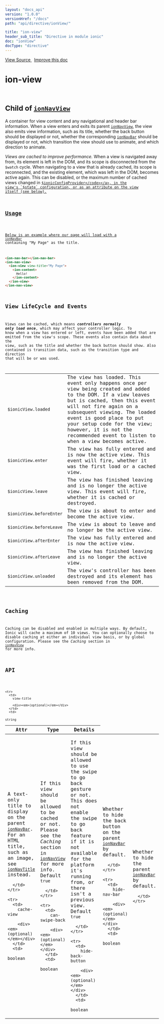 ```yaml
---
layout: "docs_api"
version: "1.0.0"
versionHref: "/docs"
path: "api/directive/ionView/"

title: "ion-view"
header_sub_title: "Directive in module ionic"
doc: "ionView"
docType: "directive"
---
```


<div class="improve-docs">
  <a href='https://github.com/driftyco/ionic-v1/blob/master/js/angular/directive/view.js#L1'>
    View Source
  </a>
  &nbsp;
  <a href='http://github.com/driftyco/ionic/edit/master/js/angular/directive/view.js#L1'>
    Improve this doc
  </a>
</div>




<h1 class="api-title">

  ion-view


<br />
<small>
  Child of <a href="/docs/api/directive/ionNavView/"><code>ionNavView</code></a>
</small>


</h1>





A container for view content and any navigational and header bar information. When a view
enters and exits its parent <a href="/docs/api/directive/ionNavView/"><code>ionNavView</code></a>, the view also emits view
information, such as its title, whether the back button should be displayed or not, whether the
corresponding <a href="/docs/api/directive/ionNavBar/"><code>ionNavBar</code></a> should be displayed or not, which transition the view
should use to animate, and which direction to animate.

*Views are cached to improve performance.* When a view is navigated away from, its element is
left in the DOM, and its scope is disconnected from the `$watch` cycle. When navigating to a
view that is already cached, its scope is reconnected, and the existing element, which was
left in the DOM, becomes active again. This can be disabled, or the maximum number of cached
views changed in <a href="/docs/api/provider/$ionicConfigProvider/"><code>$ionicConfigProvider</code></a>, in the view's `$state` configuration, or
as an attribute on the view itself (see below).








  
<h2 id="usage">Usage</h2>
  
Below is an example where our page will load with a <a href="/docs/api/directive/ionNavBar/"><code>ionNavBar</code></a> containing
"My Page" as the title.

```html
<ion-nav-bar></ion-nav-bar>
<ion-nav-view>
  <ion-view view-title="My Page">
    <ion-content>
      Hello!
    </ion-content>
  </ion-view>
</ion-nav-view>
```

## View LifeCycle and Events

Views can be cached, which means ***controllers normally only load once***, which may
affect your controller logic. To know when a view has entered or left, events
have been added that are emitted from the view's scope. These events also
contain data about the view, such as the title and whether the back button should
show. Also contained is transition data, such as the transition type and
direction that will be or was used.

<table class="table">
 <tr>
  <td><code>$ionicView.loaded</code></td>
  <td>The view has loaded. This event only happens once per
view being created and added to the DOM. If a view leaves but is cached,
then this event will not fire again on a subsequent viewing. The loaded event
is good place to put your setup code for the view; however, it is not the
recommended event to listen to when a view becomes active.</td>
 </tr>
 <tr>
  <td><code>$ionicView.enter</code></td>
  <td>The view has fully entered and is now the active view.
This event will fire, whether it was the first load or a cached view.</td>
 </tr>
 <tr>
  <td><code>$ionicView.leave</code></td>
  <td>The view has finished leaving and is no longer the
active view. This event will fire, whether it is cached or destroyed.</td>
 </tr>
 <tr>
  <td><code>$ionicView.beforeEnter</code></td>
  <td>The view is about to enter and become the active view.</td>
 </tr>
 <tr>
  <td><code>$ionicView.beforeLeave</code></td>
  <td>The view is about to leave and no longer be the active view.</td>
 </tr>
 <tr>
  <td><code>$ionicView.afterEnter</code></td>
  <td>The view has fully entered and is now the active view.</td>
 </tr>
 <tr>
  <td><code>$ionicView.afterLeave</code></td>
  <td>The view has finished leaving and is no longer the active view.</td>
 </tr>
 <tr>
  <td><code>$ionicView.unloaded</code></td>
  <td>The view's controller has been destroyed and its element has been
removed from the DOM.</td>
 </tr>
</table>

## Caching

Caching can be disabled and enabled in multiple ways. By default, Ionic will
cache a maximum of 10 views. You can optionally choose to disable caching at
either an individual view basis, or by global configuration. Please see the
_Caching_ section in <a href="/docs/api/directive/ionNavView/"><code>ionNavView</code></a> for more info.
  
  
<h2 id="api" style="clear:both;">API</h2>

<table class="table" style="margin:0;">
  <thead>
    <tr>
      <th>Attr</th>
      <th>Type</th>
      <th>Details</th>
    </tr>
  </thead>
  <tbody>
    
    <tr>
      <td>
        view-title
        
        <div><em>(optional)</em></div>
      </td>
      <td>
        
  <code>string</code>
      </td>
      <td>
        <p>A text-only title to display on the parent <a href="/docs/api/directive/ionNavBar/"><code>ionNavBar</code></a>.
For an HTML title, such as an image, see <a href="/docs/api/directive/ionNavTitle/"><code>ionNavTitle</code></a> instead.</p>

        
      </td>
    </tr>
    
    <tr>
      <td>
        cache-view
        
        <div><em>(optional)</em></div>
      </td>
      <td>
        
  <code>boolean</code>
      </td>
      <td>
        <p>If this view should be allowed to be cached or not.
Please see the <em>Caching</em> section in <a href="/docs/api/directive/ionNavView/"><code>ionNavView</code></a> for
more info. Default <code>true</code></p>

        
      </td>
    </tr>
    
    <tr>
      <td>
        can-swipe-back
        
        <div><em>(optional)</em></div>
      </td>
      <td>
        
  <code>boolean</code>
      </td>
      <td>
        <p>If this view should be allowed to use the swipe to go back gesture or not.
This does not enable the swipe to go back feature if it is not available for the platform it&#39;s running
from, or there isn&#39;t a previous view. Default <code>true</code></p>

        
      </td>
    </tr>
    
    <tr>
      <td>
        hide-back-button
        
        <div><em>(optional)</em></div>
      </td>
      <td>
        
  <code>boolean</code>
      </td>
      <td>
        <p>Whether to hide the back button on the parent
<a href="/docs/api/directive/ionNavBar/"><code>ionNavBar</code></a> by default.</p>

        
      </td>
    </tr>
    
    <tr>
      <td>
        hide-nav-bar
        
        <div><em>(optional)</em></div>
      </td>
      <td>
        
  <code>boolean</code>
      </td>
      <td>
        <p>Whether to hide the parent
<a href="/docs/api/directive/ionNavBar/"><code>ionNavBar</code></a> by default.</p>

        
      </td>
    </tr>
    
  </tbody>
</table>

  

  





